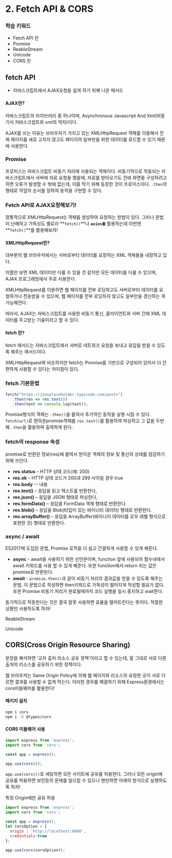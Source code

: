 # 2. Fetch API & CORS

### 학습 키워드

* Fetch API 란
* Promise
* ReableStream
* Unicode
* CORS 란



## fetch API

* 자바스크립트에서 AJAX요청을 쉽게 하기 위해 나온 메서드

#### AJAX란?

자바스크립트의 라이브러리 중 하나이며, Asynchronous Javascript And Xml(비동기식 자바스크립트와 xml의 약자)이다.

AJAX를 쓰는 이유는 브라우저가 가지고 있는 XMLHttpRequest 객체를 이용해서 전체 페이지를 새로 고치지 않고도 페이지의 일부만을 위한 데이터를 로드할 수 있기 때문에 사용한다.



### Promise <a href="#promise" id="promise"></a>

프로미스는 자바스크립트 비동기 처리에 사용되는 객체이다. 비동기적으로 작동되는 자바스크립트에서 서버에 자료 요청을 했을때, 자료를 받아오기도 전에 화면을 구성하려고 하면 오류가 발생할 수 밖에 없는데, 이를 막기 위해 등장한 것이 프로미스이다. `.then`의 형태로 작업의 순서를 정하여 동작을 구현할 수 있다.



### Fetch API로  AJAX요청해보기!

정통적으로 XMLHttpRequest() 객체를 생성하여 요청하는 방법이 있다. 그러나 문법이 난해하고 가독성도 별로라 **`fetch()`**나 **`axios를`** 활용하는데 이번엔 **`fetch()`**를 활용해보자!



#### XMLHttpRequest란?

대부분의 웹 브라우저에서는 서버로부터 데이터를 요청하는 XML 객체들을 내장하고 있다.

이름만 보면 XML 데이터만 다룰 수 있을 것 같지만 모든 데이터를 다룰 수 있으며, AJAX 프로그래밍에서 주로 사용한다.

XMLHttpRequest를 이용하면 웹 페이지를 전부 로딩하고도 서버로부터 데이터를 요청하거나 전송받을 수 있으며, 웹 페이지를 전부 로딩하지 않고도 일부만을 갱신하는 게 가능해진다.

따라서, AJAX는 자바스크립트를 사용한 비동기 통신, 클라이언트와 서버 간에 XML 데이터를 주고받는 기술이라고 할 수 있다.



#### fetch 란?

fetch 매서드는 자바스크립트에서 서버로 네트워크 요청을 보내고 응답을 받을 수 있도록 해주는 매서드이다.

XMLHttpRequest와 비슷하지만 fetch는 Promise를 기반으로 구성되어 있어서 더 간편하게 사용할 수 있다는 차이점이 있다.



### fetch 기본문법

```javascript
fetch("https://jsonplaceholder.typicode.com/posts")
   .then(res => res.text())
   .then(text => console.log(text));
```

Promise형식의 객체는 `.then()`을 붙혀서 추가적인 동작을 실행 시킬 수 있다. `fetch(url)`로 받아온promise객체를 `res.text()`를 활용하여 파싱하고 그 값을 두번째 `.then`을 활용하여 출력하게 된다.

### &#x20;<a href="#fetch-_response_" id="fetch-_response_"></a>

### fetch의 response 속성 <a href="#fetch-_response_" id="fetch-_response_"></a>

promise로 반환된 정보(res)에 붙여서 받아온 객체의 정보 및 통신의 상태를 점검하기 위해 쓰인다.

* **res.status** – HTTP 상태 코드(예: 200)
* **res.ok** – HTTP 상태 코드가 200과 299 사이일 경우 true
* **res.body** ㅡ 내용
* **res.text()** – 응답을 읽고 텍스트를 반환한다,
* **res.json()** – 응답을 JSON 형태로 파싱한다,
* **res.formData()** – 응답을 FormData 객체 형태로 반환한다.
* **res.blob()** – 응답을 Blob(타입이 있는 바이너리 데이터) 형태로 반환한다.
* **res.arrayBuffer()** – 응답을 ArrayBuffer(바이너리 데이터를 로우 레벨 형식으로 표현한 것) 형태로 반환한다.

### async / await <a href="#_async_-_await" id="_async_-_await"></a>

ES2017에 도입된 문법, Promise 로직을 더 쉽고 간결하게 사용할 수 있게 해준다.

* **async** - await을 사용하기 위한 선언문이며, function 앞에 사용되어 함수내에서 await 키워드를 사용 할 수 있게 해준다. 또한 function에서 return 되는 값은 promise로 반환된다.
* **await** - `promise.then()`과 같이 비동기 처리의 결과값을 얻을 수 있도록 해주는 문법.  이 문법으로 작성하면 then키워드로 가독성이 떨어지게 작성할 필요가 없다. 또한 Promise 비동기 처리가 완료될때까지 코드 실행을 일시 중지하고 wait한다.

동기적으로 작동한다는 것은 결국 잘못 사용하면 효율을 떨어트린다는 뜻이다. 적절한 상황만 사용하도록 하자!

ReableStream

Unicode



## CORS(Cross Origin Resource Sharing)



문장을 해석하면 '교차 출처 리소스 공유 정책'이라고 할 수 있는데, 말 그대로 서로 다른 출처의 리소스를 공유하기 위한 정책이다.



웹 브라우저는 Same Origin Policy에 의해 웹 페이지와 리소스의 요청한 곳이 서로 다르면 결과를 사용할 수 없게 막는다. 이러한 경우를 해결하기 위해 Express환경에서는 cors미들웨어를 활용한다!



#### 패키지 설치

```bash
npm i cors
npm i -D @types/cors
```

#### CORS 미들웨어 사용

```javascript
import express from 'express';
import cors from 'cors';

const app = express();

app.use(cors());
```

`app.use(cors())`로 세팅하면 모든 사이트에 공유를 허용한다. 그러나 모든 origin에 공유를 허용하면 보안등의 문제를 일으킬 수 있으니 왠만하면 아래의 방식으로 실행하도록 하자!



특정 Origin에만 공유 허용

```javascript
import express from 'express';
import cors from 'cors';

const app = express();
let corsOption = {
  origin : 'http://localhost:8080',
  credintials:true
};

app.use(cors(corsOption));
```
